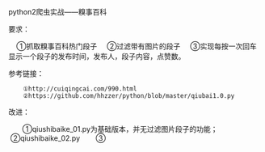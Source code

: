 python2爬虫实战——糗事百科

要求：

     ①抓取糗事百科热门段子
     ②过滤带有图片的段子
     ③实现每按一次回车显示一个段子的发布时间，发布人，段子内容，点赞数。
        
参考链接：

        ①http://cuiqingcai.com/990.html
        ②https://github.com/hhzzer/python/blob/master/qiubai1.0.py
        
改进：

        ①qiushibaike_01.py为基础版本，并无过滤图片段子的功能；
        ②qiushibaike_02.py
        ③

